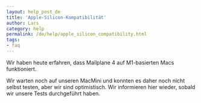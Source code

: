 ```yaml
---
layout: help_post_de
title: 'Apple-Silicon-Kompatibilität'
author: Lars
category: help
permalink: /de/help/apple_silicon_compatibility.html
tags:
- faq
---
```


Wir haben heute erfahren, dass Mailplane 4 auf M1-basierten Macs funktioniert.

Wir warten noch auf unseren MacMini und konnten es daher noch nicht selbst testen, aber wir sind optimistisch. Wir informieren hier wieder, sobald wir unsere Tests durchgeführt haben.

